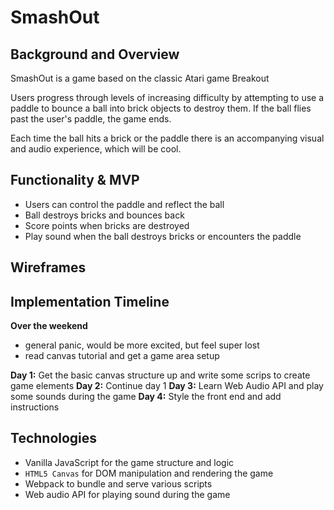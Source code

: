 # SmashOut

## Background and Overview

SmashOut is a game based on the classic Atari game Breakout

Users progress through levels of increasing difficulty by attempting to use a paddle to bounce a ball into brick objects to destroy them. If the ball flies past the user's paddle, the game ends.

Each time the ball hits a brick or the paddle there is an accompanying visual and audio experience, which will be cool.

## Functionality & MVP

 * Users can control the paddle and reflect the ball
 * Ball destroys bricks and bounces back
 * Score points when bricks are destroyed
 * Play sound when the ball destroys bricks or encounters the paddle

## Wireframes

## Implementation Timeline

**Over the weekend**
* general panic, would be more excited, but feel super lost
* read canvas tutorial and get a game area setup

**Day 1:** Get the basic canvas structure up and write some scrips to create game elements
**Day 2:** Continue day 1
**Day 3:** Learn Web Audio API and play some sounds during the game
**Day 4:** Style the front end and add instructions


## Technologies

* Vanilla JavaScript for the game structure and logic
* `HTML5 Canvas` for DOM manipulation and rendering the game
* Webpack to bundle and serve various scripts
* Web audio API for playing sound during the game
